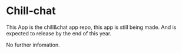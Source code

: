 # Chill-chat
This App is the chill&chat app repo, this app is still being made. And is expected to release by the end of this year.

No further infomation.

